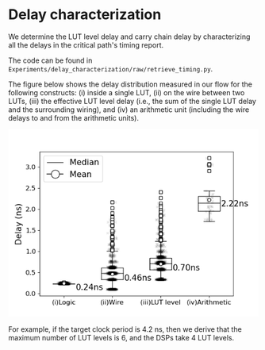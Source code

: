 Delay characterization
======================

We determine the LUT level delay and carry chain delay by characterizing all the delays in the critical path's timing report.

The code can be found in ``Experiments/delay_characterization/raw/retrieve_timing.py``.

The figure below shows the delay distribution measured in our flow for the following constructs: (i) inside a single LUT, (ii) on the wire between two LUTs, (iii) the effective LUT level delay (i.e., the sum of the single LUT delay and the surrounding wiring), and (iv) an arithmetic unit (including the wire delays to and from the arithmetic units).

![](../../img/delay_decomp_v6.png)

For example, if the target clock period is 4.2 ns, then we derive that the maximum number of LUT levels is 6, and the DSPs take 4 LUT levels. 